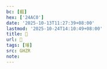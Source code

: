 ```yaml
---
bc: [𤫀]
hex: ['24AC0']
date: '2025-10-13T11:27:39+08:00'
lastmod: '2025-10-24T14:10:49+08:00'
title: 󰘽
url: 󰘽
tags: [璿]
src: GHZR
note:
---
```


